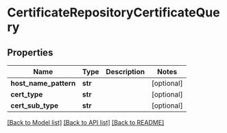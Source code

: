 # CertificateRepositoryCertificateQuery

## Properties
Name | Type | Description | Notes
------------ | ------------- | ------------- | -------------
**host_name_pattern** | **str** |  | [optional] 
**cert_type** | **str** |  | [optional] 
**cert_sub_type** | **str** |  | [optional] 

[[Back to Model list]](../README.md#documentation-for-models) [[Back to API list]](../README.md#documentation-for-api-endpoints) [[Back to README]](../README.md)

